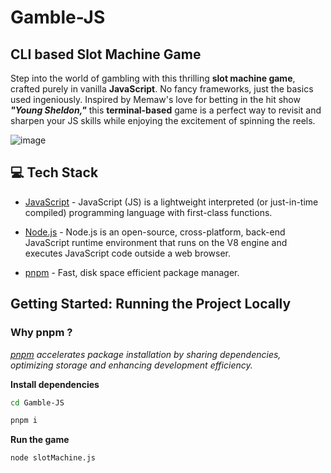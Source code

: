 # Gamble-JS

## CLI based Slot Machine Game

Step into the world of gambling with this thrilling **slot machine game**, crafted purely in vanilla **JavaScript**. No fancy frameworks, just the basics used ingeniously. Inspired by Memaw's love for betting in the hit show ***"Young Sheldon,"*** this **terminal-based** game is a perfect way to revisit and sharpen your JS skills while enjoying the excitement of spinning the reels.

![image](https://github.com/dakshsinghrathore/Gamble-JS/assets/115932772/b1cf58ce-78bf-4a86-a3e4-e4fc7870a339)


## 💻 Tech Stack

- [JavaScript](https://developer.mozilla.org/en-US/docs/Web/JavaScript) - JavaScript (JS) is a lightweight interpreted (or just-in-time compiled) programming language with first-class functions.

- [Node.js](https://nodejs.org/en/) - Node.js is an open-source, cross-platform, back-end JavaScript runtime environment that runs on the V8 engine and executes JavaScript code outside a web browser.

- [pnpm](https://pnpm.io/) - Fast, disk space efficient package manager.



## Getting Started: Running the Project Locally

### Why pnpm ?
*[pnpm](https://pnpm.io/) accelerates package installation by sharing dependencies, optimizing storage and enhancing development efficiency.*

**Install dependencies**

```bash
cd Gamble-JS
```


```bash
pnpm i
```

**Run the game**

```bash
node slotMachine.js
```